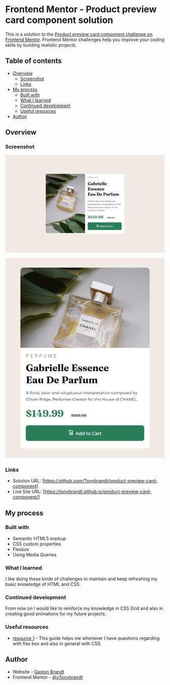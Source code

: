 # Frontend Mentor - Product preview card component solution

This is a solution to the [Product preview card component challenge on Frontend Mentor](https://www.frontendmentor.io/challenges/product-preview-card-component-GO7UmttRfa). Frontend Mentor challenges help you improve your coding skills by building realistic projects. 

## Table of contents

- [Overview](#overview)
  - [Screenshot](#screenshot)
  - [Links](#links)
- [My process](#my-process)
  - [Built with](#built-with)
  - [What I learned](#what-i-learned)
  - [Continued development](#continued-development)
  - [Useful resources](#useful-resources)
- [Author](#author)


## Overview

### Screenshot

![](images/screenshot1.png)

![](images/screenshot2.png)


### Links

- Solution URL: [https://github.com/Tonybrandt/product-preview-card-component]
- Live Site URL: [https://tonybrandt.github.io/product-preview-card-component/]

## My process

### Built with

- Semantic HTML5 markup
- CSS custom properties
- Flexbox
- Using Media Queries

### What I learned

I like doing these kinds of challenges to maintain and keep refreshing my basic knowledge of HTML and CSS.

### Continued development

From now on I would like to reinforce my knowledge in CSS Grid and also in creating good animations for my future projects.

### Useful resources

- [resource 1](https://css-tricks.com/guides) - This guide helps me whenever I have questions regarding with flex box and also in general with CSS.

## Author

- Website - [Gaston Brandt](https://github.com/Tonybrandt/product-preview-card-component)
- Frontend Mentor - [@yTonybrandt](https://www.frontendmentor.io/profile/Tonybrandt)